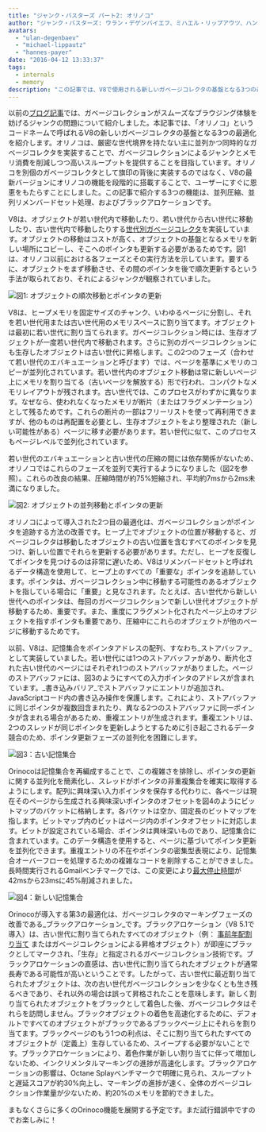 ```yaml
---
title: "ジャンク・バスターズ パート2: オリノコ"
author: "ジャンク・バスターズ: ウラン・デゲンバイエフ、ミハエル・リップアウツ、ハンネス・ペイヤー"
avatars: 
  - "ulan-degenbaev"
  - "michael-lippautz"
  - "hannes-payer"
date: "2016-04-12 13:33:37"
tags: 
  - internals
  - memory
description: "この記事では、V8で使用される新しいガベージコレクタの基盤となる3つの最適化について説明します。このガベージコレクタは「オリノコ」というコードネームで呼ばれています。"
---
```

以前の[ブログ記事](/blog/jank-busters)では、ガベージコレクションがスムーズなブラウジング体験を妨げるジャンクの問題について紹介しました。本記事では、「オリノコ」というコードネームで呼ばれるV8の新しいガベージコレクタの基盤となる3つの最適化を紹介します。オリノコは、厳密な世代境界を持たない主に並列かつ同時的なガベージコレクタを実装することで、ガベージコレクションによるジャンクとメモリ消費を削減しつつ高いスループットを提供することを目指しています。オリノコを別個のガベージコレクタとして旗印の背後に実装するのではなく、V8の最新バージョンにオリノコの機能を段階的に搭載することで、ユーザーにすぐに恩恵をもたらすことにしました。この記事で紹介する3つの機能は、並列圧縮、並列リメンバードセット処理、およびブラックアロケーションです。

<!--truncate-->
V8は、オブジェクトが若い世代内で移動したり、若い世代から古い世代に移動したり、古い世代内で移動したりする[世代別ガベージコレクタ](https://en.wikipedia.org/wiki/Garbage_collection_(computer_science)#Generational)を実装しています。オブジェクトの移動はコストが高く、オブジェクトの基盤となるメモリを新しい場所にコピーし、そこへのポインタも更新する必要があるためです。図1は、オリノコ以前における各フェーズとその実行方法を示しています。要するに、オブジェクトをまず移動させ、その間のポインタを後で順次更新するという手法が取られており、それによるジャンクが観察されていました。

![図1: オブジェクトの順次移動とポインタの更新](/_img/orinoco/sequential.png)

V8は、ヒープメモリを固定サイズのチャンク、いわゆるページに分割し、それを若い世代用または古い世代用のメモリスペースに割り当てます。オブジェクトは最初に若い世代に割り当てられます。ガベージコレクション時には、生存オブジェクトが一度若い世代内で移動されます。さらに別のガベージコレクションにも生存したオブジェクトは古い世代に昇格します。この2つのフェーズ（合わせて若い世代のエバキュエーションと呼びます）では、ページを基準にメモリのコピーが並列化されています。若い世代内のオブジェクト移動は常に新しいページ上にメモリを割り当てる（古いページを解放する）形で行われ、コンパクトなメモリレイアウトが残されます。古い世代では、このプロセスがわずかに異なります。なぜなら、使われなくなったメモリが断片（またはフラグメンテーション）として残るためです。これらの断片の一部はフリーリストを使って再利用できますが、他のものは再配置を必要とし、生存オブジェクトをより整理された（新しい可能性がある）ページに移す必要があります。若い世代に似て、このプロセスもページレベルで並列化されています。

若い世代のエバキュエーションと古い世代の圧縮の間には依存関係がないため、オリノコではこれらのフェーズを並列で実行するようになりました（図2を参照）。これらの改良の結果、圧縮時間が約75%短縮され、平均約7msから2ms未満になりました。

![図2: オブジェクトの並列移動とポインタの更新](/_img/orinoco/parallel.png)

オリノコによって導入された2つ目の最適化は、ガベージコレクションがポインタを追跡する方法の改善です。ヒープ上でオブジェクトの位置が移動すると、ガベージコレクタは移動したオブジェクトの古い位置を含むすべてのポインタを見つけ、新しい位置でそれらを更新する必要があります。ただし、ヒープを反復してポインタを見つけるのは非常に遅いため、V8はリメンバードセットと呼ばれるデータ構造を使用して、ヒープ上のすべての「重要な」ポインタを追跡しています。ポインタは、ガベージコレクション中に移動する可能性のあるオブジェクトを指している場合に「重要」と見なされます。たとえば、古い世代から新しい世代へのポインタは、毎回のガベージコレクションで新しい世代オブジェクトが移動するため、重要です。また、重度にフラグメント化されたページ上のオブジェクトを指すポインタも重要であり、圧縮中にこれらのオブジェクトが他のページに移動するためです。

以前、V8は、記憶集合をポインタアドレスの配列、すなわち_ストアバッファ_として実装していました。若い世代には1つのストアバッファがあり、断片化された古い世代のページにはそれぞれ1つのストアバッファがありました。ページのストアバッファには、図3のようにすべての入力ポインタのアドレスが含まれています。_書き込みバリア_でストアバッファにエントリが追加され、JavaScriptコード内の書き込み操作を保護します。これにより、ストアバッファに同じポインタが複数回含まれたり、異なる2つのストアバッファに同一ポインタが含まれる場合があるため、重複エントリが生成されます。重複エントリは、2つのスレッドが同じポインタを更新しようとするために引き起こされるデータ競合のため、ポインタ更新フェーズの並列化を困難にします。

![図3：古い記憶集合](/_img/orinoco/old-remembered-set.png)

Orinocoは記憶集合を再編成することで、この複雑さを排除し、ポインタの更新に関する並列化を簡素化し、スレッドがポインタの非重複集合を確実に取得するようにします。配列に興味深い入力ポインタを保存する代わりに、各ページは現在そのページから生成される興味深いポインタのオフセットを図4のようにビットマップのバケットに格納します。各バケットは空か、固定長のビットマップを指します。ビットマップ内のビットはページ内のポインタオフセットに対応します。ビットが設定されている場合、ポインタは興味深いものであり、記憶集合に含まれています。このデータ構造を使用すると、ページに基づいてポインタ更新を並列化できます。重複エントリの不在やポインタの密集型表現により、記憶集合オーバーフローを処理するための複雑なコードを削除することができました。長時間実行されるGmailベンチマークでは、この変更により[最大停止時間](https://drive.google.com/file/d/0BxRQ51WfVicyMk9nYUk5YVY1VjQ/view)が42msから23msに45%削減されました。

![図4：新しい記憶集合](/_img/orinoco/new-remembered-set.png)

Orinocoが導入する第3の最適化は、ガベージコレクタのマーキングフェーズの改善である_ブラックアロケーション_です。ブラックアロケーション（V8 5.1で導入）は、古い世代に割り当てられたすべてのオブジェクト（例： [事前年配割り当て](http://research.google.com/pubs/pub43823.html) またはガベージコレクションによる昇格オブジェクト）が即座にブラックとしてマークされ、「生存」と指定されるガベージコレクション技術です。ブラックアロケーションの直感は、古い世代に割り当てられたオブジェクトが通常長寿である可能性が高いということです。したがって、古い世代に最近割り当てられたオブジェクトは、次の古い世代ガベージコレクションを少なくとも生き残るべきであり、それ以外の場合は誤って昇格されたことを意味します。新しく割り当てられたオブジェクトをブラックとして着色した後、ガベージコレクタはそれらを訪問しません。ブラックオブジェクトの着色を高速化するために、デフォルトですべてのオブジェクトがブラックであるブラックページ上にそれらを割り当てます。ブラックページのもう1つの利点は、そこに割り当てられたすべてのオブジェクトが（定義上）生存しているため、スイープする必要がないことです。ブラックアロケーションにより、着色作業が新しい割り当てに伴って増加しないため、インクリメンタルマーキングの進捗が高速化します。ブラックアロケーションの影響は、Octane Splayベンチマークで明確に見られ、スループットと遅延スコアが約30%向上し、マーキングの進捗が速く、全体のガベージコレクション作業量が少ないため、約20%のメモリを節約できました。

まもなくさらに多くのOrinoco機能を展開する予定です。まだ試行錯誤中ですのでお楽しみに！
